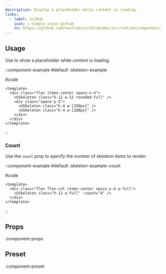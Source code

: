 ```yaml
---
description: Display a placeholder while content is loading.
links:
  - label: GitHub
    icon: i-simple-icons-github
    to: https://github.com/nuxtlabs/ui/blob/dev/src/runtime/components/layout/Skeleton.vue
---
```


## Usage

Use to show a placeholder while content is loading.

::component-example
#default
:skeleton-example

#code
```vue
<template>
  <div class="flex items-center space-x-4">
    <USkeleton class="h-12 w-12 rounded-full" />
    <div class="space-y-2">
      <USkeleton class="h-4 w-[250px]" />
      <USkeleton class="h-4 w-[200px]" />
    </div>
  </div>
</template>
```
::

### Count

Use the `count` prop to specify the number of skeleton items to render.

::component-example
#default
:skeleton-example-count

#code
```vue
<template>
  <div class="flex flex-col items-center space-y-4 w-full">
    <USkeleton class="h-12 w-full" :count="4" />
  </div>
</template>
```
::

## Props

:component-props

## Preset

:component-preset
